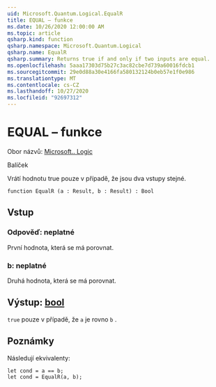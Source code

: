```yaml
---
uid: Microsoft.Quantum.Logical.EqualR
title: EQUAL – funkce
ms.date: 10/26/2020 12:00:00 AM
ms.topic: article
qsharp.kind: function
qsharp.namespace: Microsoft.Quantum.Logical
qsharp.name: EqualR
qsharp.summary: Returns true if and only if two inputs are equal.
ms.openlocfilehash: 5aaa17303d75b27c3ac82cbe7d739a60016fdcb1
ms.sourcegitcommit: 29e0d88a30e4166fa580132124b0eb57e1f0e986
ms.translationtype: MT
ms.contentlocale: cs-CZ
ms.lasthandoff: 10/27/2020
ms.locfileid: "92697312"
---
```

# <a name="equalr-function"></a>EQUAL – funkce

Obor názvů: [Microsoft.. Logic](xref:Microsoft.Quantum.Logical)

Balíček [](https://nuget.org/packages/)


Vrátí hodnotu true pouze v případě, že jsou dva vstupy stejné.

```qsharp
function EqualR (a : Result, b : Result) : Bool
```


## <a name="input"></a>Vstup

### <a name="a--__invalidresult__"></a>Odpověď: __neplatné <Result>__

První hodnota, která se má porovnat.


### <a name="b--__invalidresult__"></a>b: __neplatné <Result>__

Druhá hodnota, která se má porovnat.



## <a name="output--bool"></a>Výstup: [bool](xref:microsoft.quantum.lang-ref.bool)

`true` pouze v případě, že `a` je rovno `b` .

## <a name="remarks"></a>Poznámky

Následují ekvivalenty:

```Q#
let cond = a == b;
let cond = EqualR(a, b);
```